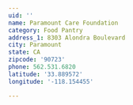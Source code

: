 ```yaml
---
uid: ''
name: Paramount Care Foundation
category: Food Pantry
address_1: 8303 Alondra Boulevard
city: Paramount
state: CA
zipcode: '90723'
phone: 562.531.6820
latitude: '33.889572'
longitude: '-118.154455'

---
```


